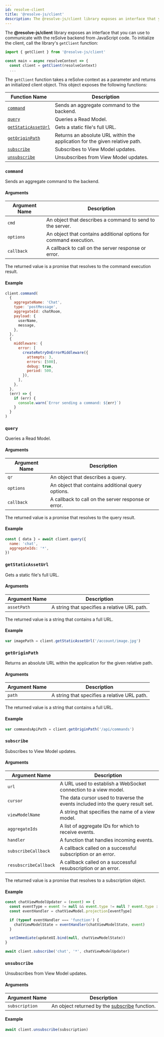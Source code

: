 ```yaml
---
id: resolve-client
title: '@resolve-js/client'
description: The @resolve-js/client library exposes an interface that you can use to communicate with the reSolve backend from JavaScript code.
---
```


The **@resolve-js/client** library exposes an interface that you can use to communicate with the reSolve backend from JavaScript code. To initialize the client, call the library's `getClient` function:

```js
import { getClient } from '@resolve-js/client'

const main = async resolveContext => {
  const client = getClient(resolveContext)
  ...
```

The `getClient` function takes a reSolve context as a parameter and returns an initialized client object. This object exposes the following functions:

| Function Name                             | Description                                                                 |
| ----------------------------------------- | --------------------------------------------------------------------------- |
| [`command`](#command)                     | Sends an aggregate command to the backend.                                  |
| [`query`](#query)                         | Queries a Read Model.                                                       |
| [`getStaticAssetUrl`](#getstaticasseturl) | Gets a static file's full URL.                                              |
| [`getOriginPath`](#getoriginpath)         | Returns an absolute URL within the application for the given relative path. |
| [`subscribe`](#subscribe)                 | Subscribes to View Model updates.                                           |
| [`unsubscribe`](#unsubscribe)             | Unsubscribes from View Model updates.                                       |

### `command`

Sends an aggregate command to the backend.

#### Arguments

| Argument Name | Description                                                       |
| ------------- | ----------------------------------------------------------------- |
| `cmd`         | An object that describes a command to send to the server.         |
| `options`     | An object that contains additional options for command execution. |
| `callback`    | A callback to call on the server response or error.               |

The returned value is a promise that resolves to the command execution result.

#### Example

```js
client.command(
  {
    aggregateName: 'Chat',
    type: 'postMessage',
    aggregateId: chatRoom,
    payload: {
      userName,
      message,
    },
  },
  {
    middleware: {
      error: [
        createRetryOnErrorMiddleware({
          attempts: 3,
          errors: [500],
          debug: true,
          period: 500,
        }),
      ],
    },
  },
  (err) => {
    if (err) {
      console.warn(`Error sending a command: ${err}`)
    }
  }
)
```

### `query`

Queries a Read Model.

#### Arguments

| Argument Name | Description                                         |
| ------------- | --------------------------------------------------- |
| `qr`          | An object that describes a query.                   |
| `options`     | An object that contains additional query options.   |
| `callback`    | A callback to call on the server response or error. |

The returned value is a promise that resolves to the query result.

#### Example

```js
const { data } = await client.query({
  name: 'chat',
  aggregateIds: '*',
})
```

### `getStaticAssetUrl`

Gets a static file's full URL.

#### Arguments

| Argument Name | Description                                  |
| ------------- | -------------------------------------------- |
| `assetPath`   | A string that specifies a relative URL path. |

The returned value is a string that contains a full URL.

#### Example

```js
var imagePath = client.getStaticAssetUrl('/account/image.jpg')
```

### `getOriginPath`

Returns an absolute URL within the application for the given relative path.

#### Arguments

| Argument Name | Description                                  |
| ------------- | -------------------------------------------- |
| `path`        | A string that specifies a relative URL path. |

The returned value is a string that contains a full URL.

#### Example

```js
var commandsApiPath = client.getOriginPath('/api/commands')
```

### `subscribe`

Subscribes to View Model updates.

#### Arguments

| Argument Name         | Description                                                                     |
| --------------------- | ------------------------------------------------------------------------------- |
| `url`                 | A URL used to establish a WebSocket connection to a view model.                 |
| `cursor`              | The data cursor used to traverse the events included into the query result set. |
| `viewModelName`       | A string that specifies the name of a view model.                               |
| `aggregateIds`        | A list of aggregate IDs for which to receive events.                            |
| `handler`             | A function that handles incoming events.                                        |
| `subscribeCallback`   | A callback called on a successful subscription or an error.                     |
| `resubscribeCallback` | A callback called on a successful resubscription or an error.                   |

The returned value is a promise that resolves to a subscription object.

#### Example

```js
const chatViewModelUpdater = (event) => {
  const eventType = event != null && event.type != null ? event.type : null
  const eventHandler = chatViewModel.projection[eventType]

  if (typeof eventHandler === 'function') {
    chatViewModelState = eventHandler(chatViewModelState, event)
  }

  setImmediate(updateUI.bind(null, chatViewModelState))
}

await client.subscribe('chat', '*', chatViewModelUpdater)
```

### `unsubscribe`

Unsubscribes from View Model updates.

#### Arguments

| Argument Name  | Description                                                 |
| -------------- | ----------------------------------------------------------- |
| `subscription` | An object returned by the [subscribe](#subscribe) function. |

#### Example

```js
await client.unsubscribe(subscription)
```
